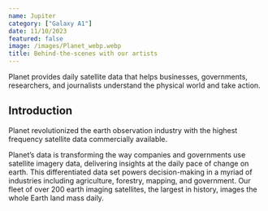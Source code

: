 ```yaml
---
name: Jupiter
category: ["Galaxy A1"]
date: 11/10/2023
featured: false
image: /images/Planet_webp.webp
title: Behind-the-scenes with our artists
---
```


Planet provides daily satellite data that helps businesses, governments, researchers, and journalists understand the physical world and take action.

## Introduction

Planet revolutionized the earth observation industry with the highest frequency satellite data commercially available.

Planet’s data is transforming the way companies and governments use satellite imagery data, delivering insights at the daily pace of change on earth. This differentiated data set powers decision-making in a myriad of industries including agriculture, forestry, mapping, and government. Our fleet of over 200 earth imaging satellites, the largest in history, images the whole Earth land mass daily.
